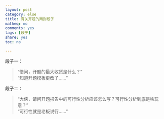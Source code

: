 ```yaml
---
layout: post 
category: else
title: 有关开题的两则段子
matheq: no
comments: yes
tags: [段子]
share: yes
toc: no

---
```

段子一：

> “借问，开题的最大收货是什么？”  
> “知道开题模板更改了……”

段子二：

> “大侠，请问开题报告中的可行性分析应该怎么写？可行性分析到底是啥玩意？”   
> “可行性就是老板说行……”


